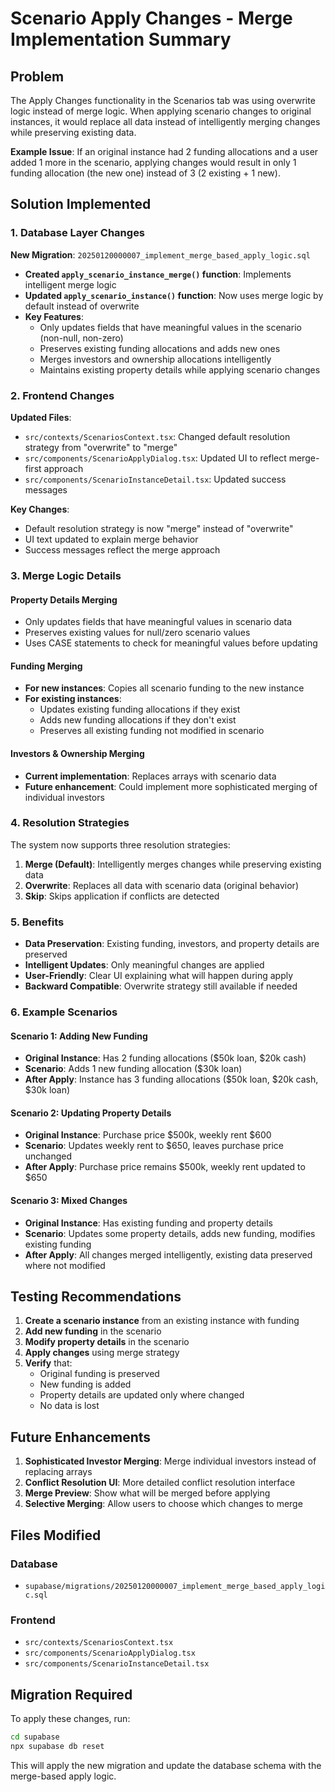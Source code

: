 # Scenario Apply Changes - Merge Implementation Summary

## Problem

The Apply Changes functionality in the Scenarios tab was using overwrite logic instead of merge logic. When applying scenario changes to original instances, it would replace all data instead of intelligently merging changes while preserving existing data.

**Example Issue**: If an original instance had 2 funding allocations and a user added 1 more in the scenario, applying changes would result in only 1 funding allocation (the new one) instead of 3 (2 existing + 1 new).

## Solution Implemented

### 1. Database Layer Changes

**New Migration**: `20250120000007_implement_merge_based_apply_logic.sql`

- **Created `apply_scenario_instance_merge()` function**: Implements intelligent merge logic
- **Updated `apply_scenario_instance()` function**: Now uses merge logic by default instead of overwrite
- **Key Features**:
  - Only updates fields that have meaningful values in the scenario (non-null, non-zero)
  - Preserves existing funding allocations and adds new ones
  - Merges investors and ownership allocations intelligently
  - Maintains existing property details while applying scenario changes

### 2. Frontend Changes

**Updated Files**:

- `src/contexts/ScenariosContext.tsx`: Changed default resolution strategy from "overwrite" to "merge"
- `src/components/ScenarioApplyDialog.tsx`: Updated UI to reflect merge-first approach
- `src/components/ScenarioInstanceDetail.tsx`: Updated success messages

**Key Changes**:

- Default resolution strategy is now "merge" instead of "overwrite"
- UI text updated to explain merge behavior
- Success messages reflect the merge approach

### 3. Merge Logic Details

#### Property Details Merging

- Only updates fields that have meaningful values in scenario data
- Preserves existing values for null/zero scenario values
- Uses CASE statements to check for meaningful values before updating

#### Funding Merging

- **For new instances**: Copies all scenario funding to the new instance
- **For existing instances**:
  - Updates existing funding allocations if they exist
  - Adds new funding allocations if they don't exist
  - Preserves all existing funding not modified in scenario

#### Investors & Ownership Merging

- **Current implementation**: Replaces arrays with scenario data
- **Future enhancement**: Could implement more sophisticated merging of individual investors

### 4. Resolution Strategies

The system now supports three resolution strategies:

1. **Merge (Default)**: Intelligently merges changes while preserving existing data
2. **Overwrite**: Replaces all data with scenario data (original behavior)
3. **Skip**: Skips application if conflicts are detected

### 5. Benefits

- **Data Preservation**: Existing funding, investors, and property details are preserved
- **Intelligent Updates**: Only meaningful changes are applied
- **User-Friendly**: Clear UI explaining what will happen during apply
- **Backward Compatible**: Overwrite strategy still available if needed

### 6. Example Scenarios

#### Scenario 1: Adding New Funding

- **Original Instance**: Has 2 funding allocations ($50k loan, $20k cash)
- **Scenario**: Adds 1 new funding allocation ($30k loan)
- **After Apply**: Instance has 3 funding allocations ($50k loan, $20k cash, $30k loan)

#### Scenario 2: Updating Property Details

- **Original Instance**: Purchase price $500k, weekly rent $600
- **Scenario**: Updates weekly rent to $650, leaves purchase price unchanged
- **After Apply**: Purchase price remains $500k, weekly rent updated to $650

#### Scenario 3: Mixed Changes

- **Original Instance**: Has existing funding and property details
- **Scenario**: Updates some property details, adds new funding, modifies existing funding
- **After Apply**: All changes merged intelligently, existing data preserved where not modified

## Testing Recommendations

1. **Create a scenario instance** from an existing instance with funding
2. **Add new funding** in the scenario
3. **Modify property details** in the scenario
4. **Apply changes** using merge strategy
5. **Verify** that:
   - Original funding is preserved
   - New funding is added
   - Property details are updated only where changed
   - No data is lost

## Future Enhancements

1. **Sophisticated Investor Merging**: Merge individual investors instead of replacing arrays
2. **Conflict Resolution UI**: More detailed conflict resolution interface
3. **Merge Preview**: Show what will be merged before applying
4. **Selective Merging**: Allow users to choose which changes to merge

## Files Modified

### Database

- `supabase/migrations/20250120000007_implement_merge_based_apply_logic.sql`

### Frontend

- `src/contexts/ScenariosContext.tsx`
- `src/components/ScenarioApplyDialog.tsx`
- `src/components/ScenarioInstanceDetail.tsx`

## Migration Required

To apply these changes, run:

```bash
cd supabase
npx supabase db reset
```

This will apply the new migration and update the database schema with the merge-based apply logic.

